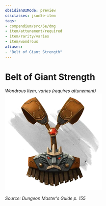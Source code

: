```yaml
---
obsidianUIMode: preview
cssclasses: json5e-item
tags:
- compendium/src/5e/dmg
- item/attunement/required
- item/rarity/varies
- item/wondrous
aliases: 
- "Belt of Giant Strength"
---
```

# Belt of Giant Strength
*Wondrous Item, varies (requires attunement)*  
![](4-Resources/Compendium/items/img/belt-of-giant-strength.webp#right)  


*Source: Dungeon Master's Guide p. 155*